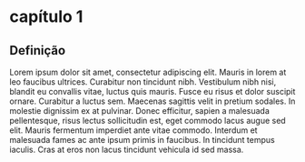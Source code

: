 # capítulo 1

## Definição

Lorem ipsum dolor sit amet, consectetur adipiscing 
elit. Mauris in lorem at leo faucibus ultrices. 
Curabitur non tincidunt nibh. Vestibulum nibh nisi, 
blandit eu convallis vitae, luctus quis mauris. Fusce 
eu risus et dolor suscipit ornare. 
Curabitur a luctus sem.
Maecenas sagittis velit in pretium sodales. 
In molestie dignissim ex at pulvinar.
Donec efficitur, sapien a malesuada pellentesque, risus lectus 
sollicitudin est, eget commodo lacus augue sed elit. 
Mauris fermentum imperdiet ante vitae commodo. Interdum 
et malesuada fames ac ante ipsum primis in faucibus. In 
tincidunt tempus iaculis. Cras at eros non lacus 
tincidunt vehicula id sed massa.
